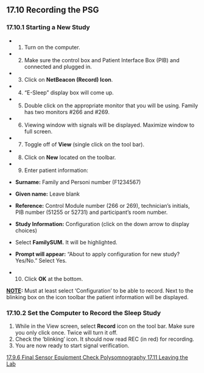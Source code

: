 ## 17.10 Recording the PSG

### 17.10.1 Starting a New Study

* 1. Turn on the computer.
* 2. Make sure the control box and Patient Interface Box (PIB) and connected and plugged in.
* 3. Click on **NetBeacon (Record) Icon**.
* 4. “E-Sleep” display box will come up.
* 5. Double click on the appropriate monitor that you will be using. Family has two monitors #266 and #269.
* 6. Viewing window with signals will be displayed. Maximize window to full screen.
* 7. Toggle off of **View** (single click on the tool bar).
* 8. Click on **New** located on the toolbar.
* 9. Enter patient information:

 * **Surname:** Family and Personi number (F1234567)
 * **Given name:** Leave blank
 * **Reference:** Control Module number (266 or 269), technician’s initials, PIB  number (51255 or 52731) and participant’s room number.
 * **Study Information:** Configuration (click on the down arrow to display choices)
 * Select **FamilySUM.** It will be highlighted.
 * **Prompt will appear:** “About to apply configuration for new study? Yes/No.” Select Yes.

* 10. Click **OK** at the bottom.

**<u>NOTE</u>:** Must at least select ‘Configuration’ to be able to record. Next to the blinking box on the icon toolbar the patient information will be displayed.

### 17.10.2 Set the Computer to Record the Sleep Study

1. While in the View screen, select **Record** icon on the tool bar. Make sure you only click once. Twice will turn it off.
2. Check the ‘blinking’ icon. It should now read REC (in red) for recording.
3. You are now ready to start signal verification.


<div class="center">
<div class="btn-group">
  <a href=":pages_path:/manuals/polysomnography/17-09-06-sensor-equipment-check.md" class="btn btn-default">
    <span class="glyphicon glyphicon-chevron-left"></span>
    17.9.6 Final Sensor Equipment Check
  </a>

  <a href=":pages_path:/manuals/polysomnography" class="btn btn-default">
    <span class="glyphicon glyphicon-chevron-up"></span>
    Polysomnography
  </a>

  <a href=":pages_path:/manuals/polysomnography/17-11-leaving-lab.md" class="btn btn-success">
    17.11 Leaving the Lab
    <span class="glyphicon glyphicon-chevron-right"></span>
  </a>
</div>
</div>
